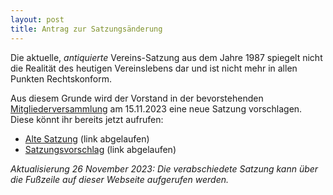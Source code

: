 ```yaml
---
layout: post
title: Antrag zur Satzungsänderung
---
```


Die aktuelle, *antiquierte* Vereins-Satzung aus dem Jahre 1987 spiegelt nicht die Realität des heutigen Vereinslebens dar und ist nicht mehr in allen Punkten Rechtskonform.

Aus diesem Grunde wird der Vorstand in der bevorstehenden <a href="/einladung-zur-hauptversammlung-fuer-das-jahr-2023">Mitgliederversammlung</a> am 15.11.2023 eine neue Satzung vorschlagen. Diese könnt ihr bereits jetzt aufrufen:

- <a href="#">Alte Satzung</a> (link abgelaufen)
- <a href="#">Satzungsvorschlag</a> (link abgelaufen)

_Aktualisierung 26 November 2023: Die verabschiedete Satzung kann über die Fußzeile auf dieser Webseite aufgerufen werden._